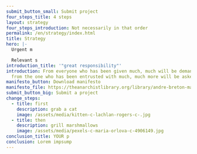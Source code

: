 ```yaml
---
submit_button_small: Submit project
four_steps_title: 4 steps
layout: strategy
four_steps_introduction: Not necessarily in that order
permalink: /en/strategy/index.html
title: Strategy
hero: |-
  Urgent m

  Relevant s
introduction_title: '"great responsibility"'
introduction: From everyone who has been given much, much will be demanded; and
  from the one who has been entrusted with much, much more will be asked.
manifesto_button: Download manifesto
manifesto_file: https://theanarchistlibrary.org/library/andre-breton-manifesto-of-surrealism.pdf
submit_button_big: Submit a project
change_steps:
  - title: first
    description: grab a cat
    image: /assets/media/kitten-c-lachlan-rogers-c-.jpg
  - title: then
    description: grill marshmallows
    image: /assets/media/pexels-c-maria-orlova-c-4906149.jpg
conclusion_title: YOUR p
conclusion: Lorem impsump
---
```

